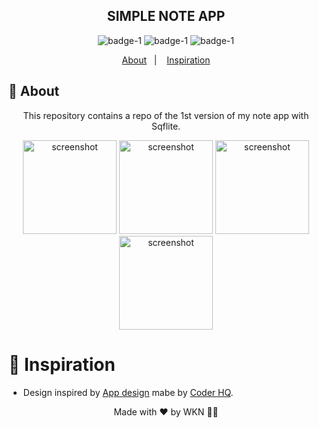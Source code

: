 
<div  align='center'>
  
  ##  SIMPLE NOTE APP

![badge-1](https://img.shields.io/badge/Dart-Flutter-blue)
![badge-1](https://img.shields.io/badge/Languages-+2-yellow)
![badge-1](https://img.shields.io/badge/Version-1.0.0-blue?logo=github&style=social)

</div>

<p align="center">
  <a href="#page_with_curl-about">About</a>&nbsp;&nbsp;&nbsp;|&nbsp;&nbsp;&nbsp;
  <a href="#thought_balloon-inspiration">Inspiration</a>
</p>

## :page_with_curl: About
<p align='center'> This repository contains a repo of the 1st version of my note app with Sqflite.</p>

<div  align='center'>
<image src='./1.jpg' alt='screenshot' width="150px"/> 
 <image src='./2.jpg' alt='screenshot' width="150px"/>
  <image src='./3.jpg' alt='screenshot' width="150px"/>
    <image src='./4.jpg' alt='screenshot' width="150px"/>
      </div>

# :thought_balloon: Inspiration
- Design inspired by [App design](https://www.youtube.com/watch?v=Aa7U4Nn1kmM&t) mabe by [Coder HQ](https://github.com/CoderrHQ).


<p align='center'> Made with ❤️ by WKN 👋🏻 </p>
